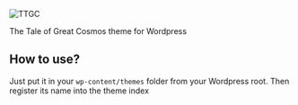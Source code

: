 


![TTGC](http://thetaleofgreatcosmos.fr/wp-content/themes/seos-blue/img/The_Tale_of_Great_Cosmos.png)

The Tale of Great Cosmos theme for Wordpress

## How to use?
Just put it in your `wp-content/themes` folder from your Wordpress root. Then register its name into the theme index
